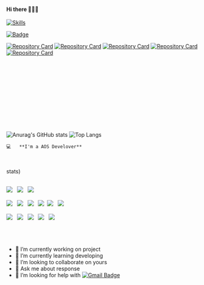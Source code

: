 
#### Hi there 👋👩‍💻




[![Skills](https://widget.realdeveloper.pro/api/top?stack=Kotlin,Java,MariaDB)](https://github.com/janghyunmin)




[![Badge](https://widget.realdeveloper.pro/api/badge?title=Skills&badges=Kotlin,Java,React-Native,PHP,Python,C,JavaScript,Firebase,Apache,MariaDB,MySQL)](https://github.com/janghyunmin)

[![Repository Card](https://widget.realdeveloper.pro/api/card?user=janghyunmin&repo=stockInfomation)](https://github.com/janghyunmin/stockInfomation)
[![Repository Card](https://widget.realdeveloper.pro/api/card?user=janghyunmin&repo=StockApp)](https://github.com/janghyunmin/StockApp)
[![Repository Card](https://widget.realdeveloper.pro/api/card?user=janghyunmin&repo=MoneyPot)](https://github.com/janghyunmin/MoneyPot)
[![Repository Card](https://widget.realdeveloper.pro/api/card?user=janghyunmin&repo=piece-v1)](https://github.com/janghyunmin/piece-v1.git)
[![Repository Card](https://widget.realdeveloper.pro/api/card?user=janghyunmin&repo=PIECE_Local)](https://github.com/janghyunmin/PIECE_Local)


<br>
<br>
<br>
<br>
<br>


<!-- ![janghyunmin github stats](https://github-readme-stats.vercel.app/api?username=janghyunmin&show_icons=true&theme=highcontrast) -->

<br>
<br>
<br>
<br>
<br>

![Anurag's GitHub stats](https://github-readme-stats.vercel.app/api?username=janghyunmin&show_icons=true&theme=radical)
![Top Langs](https://github-readme-stats.vercel.app/api/top-langs/?username=janghyunmin&layout=compact)
<pre><code>💻   **I'm a AOS Develover**        </code></pre>

<br>

stats)
</br>
</br>
<p align="left">
<img src="https://img.shields.io/badge/Android-3DDC84?style=flat-square&logo=Android&logoColor=white"/></a> &nbsp
<img src="https://img.shields.io/badge/MariaDB-1F305F?style=flat-square&logo=MariaDB&logoColor=white"/></a> &nbsp 
<img src="https://img.shields.io/badge/MySQL-4479A1?style=flat-square&logo=MySQL&logoColor=white"/></a> &nbsp </br>

</br>
<img src="https://img.shields.io/badge/Kotlin-0095D5?style=flat-square&logo=Kotlin&logoColor=white"/></a> &nbsp
<img src="https://img.shields.io/badge/Java-007396?style=flat-square&logo=Java&logoColor=white"/></a> &nbsp
<img src="https://img.shields.io/badge/PHP-777BB4?style=flat-square&logo=php&logoColor=white"/></a> &nbsp 
<img src="https://img.shields.io/badge/Python-3766AB?style=flat-square&logo=Python&logoColor=white"/></a>&nbsp 
<img src="https://img.shields.io/badge/JavaScript-F7DF1E?style=flat-square&logo=JavaScript&logoColor=white"/></a> &nbsp
<img src="https://img.shields.io/badge/c++-00599C?style=flat-square&logo=c%2B%2B&logoColor=white"/></a> &nbsp </br>

</br>
<img src="https://img.shields.io/badge/Apache-339933?style=flat-square&logo=Apache&logoColor=white"/></a> &nbsp
<img src="https://img.shields.io/badge/Node.js-339933?style=flat-square&logo=Node.js&logoColor=white"/></a> &nbsp
<img src="https://img.shields.io/badge/Firebase-4479A1?style=flat-square&logo=Firebase&logoColor=#FFCA28"/></a> &nbsp 
<img src="https://img.shields.io/badge/HTML5-E34F26?style=flat-square&logo=HTML5&logoColor=white"/></a> &nbsp 
<img src="https://img.shields.io/badge/CSS3-1572B6?style=flat-square&logo=CSS3&logoColor=white"/></a> &nbsp  </br>

<br>
<br>
<br>

- 🔭 I’m currently working on project
- 🌱 I’m currently learning developing
- 👯 I’m looking to collaborate on yours
- 💬 Ask me about response
- 🤔 I’m looking for help with [![Gmail Badge](https://img.shields.io/badge/Naver-2DB400?style=flat-square&logo=Naver&logoColor=white&link=mailto:gusals456@naver.com)](mailto:gusals456@naver.com)






<!--![Top Langs](https://github-readme-stats.vercel.app/api/top-langs/?username=janghyunmin&show_icons=true&theme=highcontrast&hide=python&layout=compact) -->

